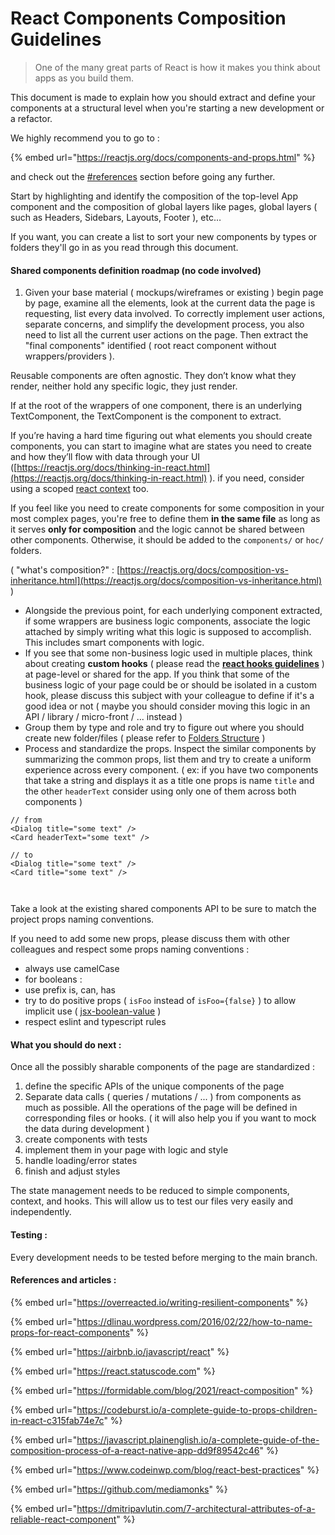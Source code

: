 # React Components Composition Guidelines

> One of the many great parts of React is how it makes you think about apps as you build them.

This document is made to explain how you should extract and define your components at a structural level when you're starting a new development or a refactor.

We highly recommend you to go to :

{% embed url="https://reactjs.org/docs/components-and-props.html" %}

and check out the [#references](https://www.notion.so/React-Components-Composition-Guidelines-19b9f598f8ab46f89cbc2f7203988e1f) section before going any further.

Start by highlighting and identify the composition of the top-level App component and the composition of global layers like pages, global layers ( such as Headers, Sidebars, Layouts, Footer ), etc…

If you want, you can create a list to sort your new components by types or folders they'll go in as you read through this document.&#x20;

#### Shared components definition roadmap (no code involved)

1. Given your base material ( mockups/wireframes or existing ) begin page by page, examine all the elements, look at the current data the page is requesting, list every data involved. To correctly implement user actions, separate concerns, and simplify the development process, you also need to list all the current user actions on the page. Then extract the "final components" identified ( root react component without wrappers/providers ).

Reusable components are often agnostic. They don’t know what they render, neither hold any specific logic, they just render.

If at the root of the wrappers of one component, there is an underlying TextComponent, the TextComponent is the component to extract.

If you’re having a hard time figuring out what elements you should create components, you can start to imagine what are states you need to create and how they’ll flow with data through your UI ([https://reactjs.org/docs/thinking-in-react.html](https://reactjs.org/docs/thinking-in-react.html) ). if you need, consider using a scoped [react context](https://reactjs.org/docs/context.html) too.

If you feel like you need to create components for some composition in your most complex pages, you're free to define them **in the same file** as long as it serves **only for composition** and the logic cannot be shared between other components. Otherwise, it should be added to the `components/` or `hoc/` folders.&#x20;

( "what's composition?" : [https://reactjs.org/docs/composition-vs-inheritance.html](https://reactjs.org/docs/composition-vs-inheritance.html) )

* Alongside the previous point, for each underlying component extracted, if some wrappers are business logic components, associate the logic attached by simply writing what this logic is supposed to accomplish. This includes smart components with logic.
* If you see that some non-business logic used in multiple places, think about creating **custom hooks** ( please read the [**react hooks guidelines**](broken-reference) ) at page-level or shared for the app. If you think that some of the business logic of your page could be or should be isolated in a custom hook, please discuss this subject with your colleague to define if it's a good idea or not               ( maybe you should consider moving this logic in an API / library / micro-front / ... instead )&#x20;
* &#x20;Group them by type and role and try to figure out where you should create new folder/files ( please refer to [Folders Structure](https://www.notion.so/Folders-Structure-bf195400819c440890717755d0169404) )&#x20;
* &#x20;Process and standardize the props. Inspect the similar components by summarizing the common props, list them and try to create a uniform experience across every component. ( ex: if you have two components that take a string and displays it as a title one props is name `title` and the other `headerText` consider using only one of them across both components )



```tsx
// from
<Dialog title="some text" />
<Card headerText="some text" />

// to 
<Dialog title="some text" />
<Card title="some text" />



```

Take a look at the existing shared components API to be sure to match the project props naming conventions.

If you need to add some new props, please discuss them with other colleagues and respect some props naming conventions :

* always use camelCase
* for booleans :
* use prefix is, can, has
* try to do positive props ( `isFoo` instead of `isFoo={false}` ) to allow implicit use ( [jsx-boolean-value](https://github.com/yannickcr/eslint-plugin-react/blob/master/docs/rules/jsx-boolean-value.md) )
* respect eslint and typescript rules

#### What you should do next :

Once all the possibly sharable components of the page are standardized :

1. define the specific APIs of the unique components of the page
2. Separate data calls ( queries / mutations / ... ) from components as much as possible. All the operations of the page will be defined in corresponding files or hooks. ( it will also help you if you want to mock the data during development )
3. create components with tests
4. implement them in your page with logic and style
5. handle loading/error states
6. finish and adjust styles

The state management needs to be reduced to simple components, context, and hooks. This will allow us to test our files very easily and independently.

#### Testing :

Every development needs to be tested before merging to the main branch.

#### References and articles :

{% embed url="https://overreacted.io/writing-resilient-components" %}

{% embed url="https://dlinau.wordpress.com/2016/02/22/how-to-name-props-for-react-components" %}

{% embed url="https://airbnb.io/javascript/react" %}

{% embed url="https://react.statuscode.com" %}

{% embed url="https://formidable.com/blog/2021/react-composition" %}

{% embed url="https://codeburst.io/a-complete-guide-to-props-children-in-react-c315fab74e7c" %}

{% embed url="https://javascript.plainenglish.io/a-complete-guide-of-the-composition-process-of-a-react-native-app-dd9f89542c46" %}

{% embed url="https://www.codeinwp.com/blog/react-best-practices" %}

{% embed url="https://github.com/mediamonks" %}

{% embed url="https://dmitripavlutin.com/7-architectural-attributes-of-a-reliable-react-component" %}
